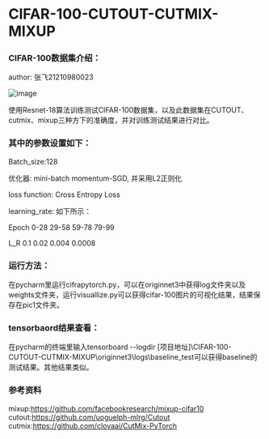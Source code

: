 # CIFAR-100-CUTOUT-CUTMIX-MIXUP
### CIFAR-100数据集介绍：

author: 张飞21210980023

![image](https://user-images.githubusercontent.com/83007344/168309761-376b9fad-74b7-407d-b2b9-c4048a98521c.png)




使用Resnet-18算法训练测试CIFAR-100数据集，以及此数据集在CUTOUT、cutmix、mixup三种方下的准确度，并对训练测试结果进行对比。

### 其中的参数设置如下：

Batch_size:128

优化器: mini-batch momentum-SGD, 并采用L2正则化

loss function: Cross Entropy Loss

learning_rate: 如下所示：

Epoch    0-28    29-58   59-78   79-99

L_R      0.1     0.02    0.004   0.0008

### 运行方法：
在pycharm里运行cifrapytorch.py，可以在originnet3中获得log文件夹以及weights文件夹，运行visuallize.py可以获得cifar-100图片的可视化结果，结果保存在pic1文件夹。

### tensorbaord结果查看：
在pycharm的终端里输入tensorboard --logdir [项目地址]\CIFAR-100-CUTOUT-CUTMIX-MIXUP\originnet3\logs\baseline_test可以获得baseline的测试结果。其他结果类似。

 
### 参考资料
mixup:https://github.com/facebookresearch/mixup-cifar10
cutout:https://github.com/uoguelph-mlrg/Cutout
cutmix:https://github.com/clovaai/CutMix-PyTorch
